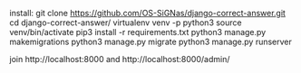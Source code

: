 install:
git clone https://github.com/OS-SiGNas/django-correct-answer.git
cd django-correct-answer/
virtualenv venv -p python3
source venv/bin/activate
pip3 install -r requirements.txt
python3 manage.py makemigrations
python3 manage.py migrate
python3 manage.py runserver


join
http://localhost:8000
and
http://localhost:8000/admin/

